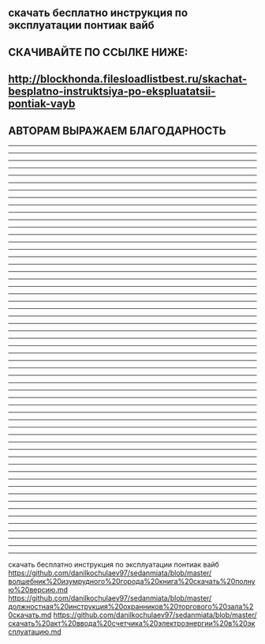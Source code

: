 скачать бесплатно инструкция по эксплуатации понтиак вайб
--------------------------------------------------
СКАЧИВАЙТЕ ПО ССЫЛКЕ НИЖЕ:
--------------------------------------------------
http://blockhonda.filesloadlistbest.ru/skachat-besplatno-instruktsiya-po-ekspluatatsii-pontiak-vayb
--------------------------------------------------
АВТОРАМ ВЫРАЖАЕМ БЛАГОДАРНОСТЬ
--------------------------------------------------
--------------------------------------------------
--------------------------------------------------
--------------------------------------------------
--------------------------------------------------
--------------------------------------------------
--------------------------------------------------
--------------------------------------------------
--------------------------------------------------
--------------------------------------------------
--------------------------------------------------
--------------------------------------------------
--------------------------------------------------
--------------------------------------------------
--------------------------------------------------
--------------------------------------------------
--------------------------------------------------
--------------------------------------------------
--------------------------------------------------
--------------------------------------------------
--------------------------------------------------
--------------------------------------------------
--------------------------------------------------
--------------------------------------------------
--------------------------------------------------
--------------------------------------------------
--------------------------------------------------
--------------------------------------------------
--------------------------------------------------
--------------------------------------------------
--------------------------------------------------
--------------------------------------------------
--------------------------------------------------
--------------------------------------------------
--------------------------------------------------
--------------------------------------------------
--------------------------------------------------
--------------------------------------------------
--------------------------------------------------
--------------------------------------------------
--------------------------------------------------
--------------------------------------------------
--------------------------------------------------
--------------------------------------------------
--------------------------------------------------
--------------------------------------------------
--------------------------------------------------
--------------------------------------------------
--------------------------------------------------
--------------------------------------------------
--------------------------------------------------
--------------------------------------------------
--------------------------------------------------
--------------------------------------------------
--------------------------------------------------
--------------------------------------------------
--------------------------------------------------
скачать бесплатно инструкция по эксплуатации понтиак вайб 
https://github.com/danilkochulaev97/sedanmiata/blob/master/волшебник%20изумрудного%20города%20книга%20скачать%20полную%20версию.md
https://github.com/danilkochulaev97/sedanmiata/blob/master/должностная%20инструкция%20охранников%20торгового%20зала%20скачать.md
https://github.com/danilkochulaev97/sedanmiata/blob/master/скачать%20акт%20ввода%20счетчика%20электроэнергии%20в%20эксплуатацию.md